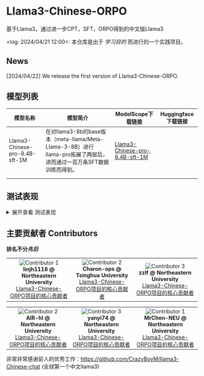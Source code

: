 # Llama3-Chinese-ORPO
基于Llama3，通过进一步CPT，SFT，ORPO得到的中文版Llama3


=log: 2024/04/21 12:00=:  本仓库是出于 *学习目的* 而进行的一个实践项目。

## News
[2024/04/22] We release the first version of Llama3-Chinese-ORPO.


## 模型列表

| 模型名称 | 模型简介 | ModelScope下载链接  | Huggingface下载链接 |
|--------------------------------|---------------------------------------------------------------------------------------------------------------------|---|---|
| Llama3-Chinese-pro-8.4B-sft-1M | 在对llama3-8b的base版本（meta-llama/Meta-Llama-3-8B）进行llama-pro拓展了两层后，进而通过一百万条SFT数据训练而得到。 |  [Llama3-Chinese-pro-8.4B-sft-1M](https://modelscope.cn/models/linjh1118/Llama3-Chinese-pro-8.4B-sft-1M) |   |
|                                |                                                                                                                     |   |   |
|                                |                                                                                                                     |   |   |

## 测试表现

<details>
<summary>展开查看 测试表现</summary>


1. **随意的五个问题**

### 先插入放两张没有训练完毕的Llama3-Chinese-pro-8.4B-sft-1M的回复，哈哈

![Alt text](case/image-2.png)


### 回到正经测评

![Alt text](case/image.png)

![Alt text](case/image-1.png)

</details>

## 主要贡献者 Contributors
**排名不分*先后***

<table>
  <tr>
    <td align='center'>
      <img src="https://avatars.githubusercontent.com/u/67041238?v=4" alt="Contributor 1" height="150">
      <br>
      <b>linjh1118 @ Northeastern University</b>
      <br>
        <a href='https://github.com/linjh1118'>Llama3-Chinese-ORPO项目的核心贡献者</a>
    </td>
    <td align='center'>
      <img src="https://avatars.githubusercontent.com/u/59789526?v=4" alt="Contributor 2" height="150">
      <br>
      <b>Charon-ops @ Tsinghua University</b>
      <br>
        <a href='https://github.com/AIR-hl'>Llama3-Chinese-ORPO项目的核心贡献者</a>
    </td>
    <td align='center'>
      <img src="https://avatars.githubusercontent.com/u/94281210?v=4" alt="Contributor 3" height="150">
      <br>
      <b>zzlf @ Northeastern University</b>
      <br>
        <a href='https://github.com/zzlf'>Llama3-Chinese-ORPO项目的核心贡献者</a>
    </td>
  </tr>
  </table>



<table>
  <tr>
    <td align='center'>
      <img src="https://avatars.githubusercontent.com/u/66808901?v=4" alt="Contributor 2" height="150">
      <br>
      <b>AIR-hl @ Northeastern University</b>
      <br>
        <a href='https://github.com/AIR-hl'>Llama3-Chinese-ORPO项目的核心贡献者</a>
    </td>
    <td align='center'>
      <img src="https://avatars.githubusercontent.com/u/116535337?v=4" alt="Contributor 3" height="150">
      <br>
      <b>yanyi74 @ Northeastern University</b>
      <br>
        <a href='https://github.com/yanyi74'>Llama3-Chinese-ORPO项目的核心贡献者</a>
    </td>
    <td align='center'>
      <img src="https://avatars.githubusercontent.com/u/84018897?v=4" alt="Contributor 1" height="150">
      <br>
      <b>MrChen-NEU @ Northeastern University</b>
      <br>
        <a href='https://github.com/MrChen-NEU'>Llama3-Chinese-ORPO项目的核心贡献者</a>
    </td>
  </tr>
  </table>


非常非常感谢前人的优秀工作：https://github.com/CrazyBoyM/llama3-Chinese-chat (全球第一个中文llama3)
